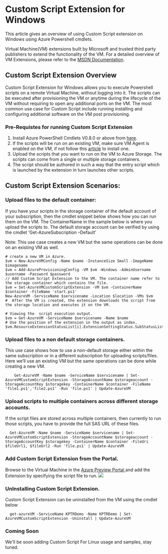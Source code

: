 <properties
   pageTitle="Custom Script extension on Windows"
   description="Automating Azure Virtual Machine configuration tasks using Custom script extension on Windows "
   services="virtual-machines"
   documentationCenter=""
   authors="kundanap"
   manager="madhana"
   editor=""/>

<tags
   ms.service="virtual-machines"
   ms.devlang=""
   ms.topic="article"
   ms.tgt_pltfrm=""
   ms.workload="infrastructure-services"
   ms.date="02/19/2015"
   ms.author="kundanap"/>

# Custom Script Extension for Windows

This article gives an overview of using Custom Script extension on Windows using Azure Powershell cmdlets.


Virtual Machine(VM) extensions built by Microsoft and trusted third party publishers to extend the functionality of the VM. For a detailed overview of VM Extensions, please refer to the
<a href="https://msdn.microsoft.com/library/azure/dn606311.aspx" target="_blank">MSDN Documentation</a>.

## Custom Script Extension Overview

Custom Script Extension for Windows allows you to execute Powershell scripts on a remote Virtual Machine, without logging into it. The scripts can be executed after provisioning the VM or anytime during the lifecycle of the VM without requiring to open any additional ports on the VM. The most common use case for Custom Script include running installing and configuring additional software on the VM post provisioning.

### Pre-Requistes for running Custom Script Extension

1. Install Azure PowerShell Cmdlets V0.8.0 or above from <a href="http://azure.microsoft.com/downloads" target="_blank">here</a>.
2. If the scripts will be run on an existing VM, make sure VM Agent is enabled on the VM, if not follow this <a href="https://msdn.microsoft.com/library/azure/dn832621.aspx" target="_blank">article</a> to install one.
3. Upload the scripts that you want to run on the VM to Azure Storage. The scripts can come from a single or multiple storage containers.
4. The script should be authored in such a way that the entry script which is launched by the extension in turn launches other scripts.

## Custom Script Extension Scenarios:

 ### Upload files to the default container:
If you have your scripts in the storage container of the default account of your subscription, then the cmdlet snippet below shows how you can run them on the VM. The ContainerName in the sample below is where you upload the scripts to. The default storage account can be verified by using the cmdlet ‘Get-AzureSubscription –Default’

Note: This use case creates a new VM but the same operations can be done on an existing VM as well.

    # create a new VM in Azure.
    $vm = New-AzureVMConfig -Name $name -InstanceSize Small -ImageName $imagename
    $vm = Add-AzureProvisioningConfig -VM $vm -Windows -AdminUsername $username -Password $password
    // Add Custom Script Extension to the VM. The container name refer to the storage container which contains the file.
    $vm = Set-AzureVMCustomScriptExtension -VM $vm -ContainerName $container -FileName 'start.ps1'
    New-AzureVM -ServiceName $servicename -Location $location -VMs $vm
    #  After the VM is created, the extension downloads the script from the storage location and executes it on the VM.

    # Viewing the  script execution output.
    $vm = Get-AzureVM -ServiceName $servicename -Name $name
    # Use the position of the extension in the output as index.
    $vm.ResourceExtensionStatusList[i].ExtensionSettingStatus.SubStatusList

### Upload files to a non default storage containers.

This use case shows how to use a non-default storage either within the same subscription or in a different subscription for uploading scripts/files. Here we’ll use an existing VM but the same operations can be done while creating a new VM.

        Get-AzureVM -Name $name -ServiceName $servicename | Set-AzureVMCustomScriptExtension -StorageAccountName $storageaccount -StorageAccountKey $storagekey -ContainerName $container -FileName 'file1.ps1','file2.ps1' -Run 'file.ps1' | Update-AzureVM
  ### Upload scripts to multiple containers across different storage accounts.
  If the script files are stored across multiple containers, then currently to run those scripts, you have to provide the full SAS URL of these files.

      Get-AzureVM -Name $name -ServiceName $servicename | Set-AzureVMCustomScriptExtension -StorageAccountName $storageaccount -StorageAccountKey $storagekey -ContainerName $container -FileUri $fileUrl1, $fileUrl2 -Run 'file.ps1' | Update-AzureVM


### Add Custom Script Extension from the Portal.
Browse to the Virtual Machine in the <a href="https://portal.azure.com/ " target="_blank">Azure Preview Portal </a> and add the Extension by specifying the script file to run.
  ![][5]

  ### UnInstalling Custom Script Extension.

Custom Script Extension can be uninstalled from the VM using the cmdlet below

      get-azureVM -ServiceName KPTRDemo -Name KPTRDemo | Set-AzureVMCustomScriptExtension -Uninstall | Update-AzureVM

### Coming Soon

We'll be soon adding Custom Script For Linux usage and samples, stay tuned.

<!--Image references-->
[5]: ./media/virtual-machines-extensions-customscript/addcse.png
